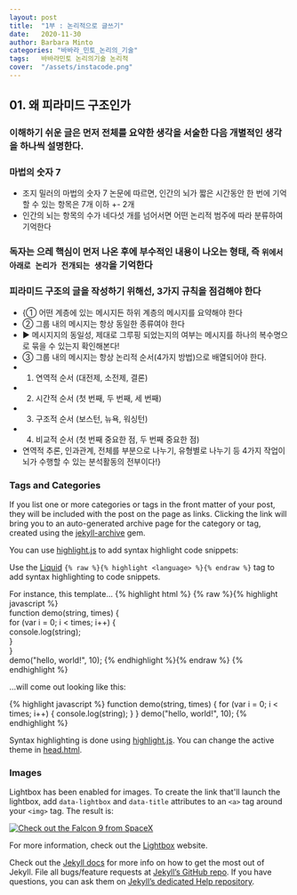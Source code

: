 ```yaml
---
layout: post
title:  "1부 : 논리적으로 글쓰기"
date:   2020-11-30 
author: Barbara Minto
categories: "바바라_민토_논리의_기술"
tags:	바바라민토 논리의기술 논리적
cover:  "/assets/instacode.png"
---
```


## 01. 왜 피라미드 구조인가

### 이해하기 쉬운 글은 먼저 전체를 요약한 생각을 서술한 다음 개별적인 생각을 하나씩 설명한다.
### 마법의 숫자 7
 - 조지 밀러의 마법의 숫자 7 논문에 따르면, 인간의 뇌가 짧은 시간동안 한 번에 기억할 수 있는 항목은 7개 이하 +- 2개
 - 인간의 뇌는 항목의 수가 네다섯 개를 넘어서면 어떤 논리적 범주에 따라 분류하여 기억한다
### 독자는 으레 핵심이 먼저 나온 후에 부수적인 내용이 나오는 형태, 즉 `위에서 아래로 논리가 전개되는 생각`을 기억한다
### 피라미드 구조의 글을 작성하기 위해선, 3가지 규칙을 점검해야 한다
 - {① 어떤 계층에 있는 메시지든 하위 계층의 메시지를 요약해야 한다
 - ② 그룹 내의 메시지는 항상 동일한 종류여야 한다
  - ▶ 메시지지의 동일성, 제대로 그루핑 되었는지의 여부는 메시지를 하나의 복수명으로 묶을 수 있는지 확인해본다!
 - ③ 그룹 내의 메시지는 항상 논리적 순서(4가지 방법)으로 배열되어야 한다.
  - 1) 연역적 순서 (대전제, 소전제, 결론)
  - 2) 시간적 순서 (첫 번째, 두 번째, 세 번째)
  - 3) 구조적 순서 (보스턴, 뉴욕, 워싱턴)
  - 4) 비교적 순서 (첫 번째 중요한 점, 두 번째 중요한 점)
  - 연역적 추론, 인과관계, 전체를 부분으로 나누기, 유형별로 나누기 등 4가지 작업이 뇌가 수행할 수 있는 분석활동의 전부이다!}
    


### Tags and Categories

If you list one or more categories or tags in the front matter of your post, they will be included with the post on the page as links. Clicking the link will bring you to an auto-generated archive page for the category or tag, created using the [jekyll-archive][jekyll-archive] gem.

You can use [highlight.js][highlight] to add syntax highlight code snippets:

Use the [Liquid][liquid] `{% raw %}{% highlight <language> %}{% endraw %}` tag to add syntax highlighting to code snippets.

For instance, this template...
{% highlight html %}
{% raw %}{% highlight javascript %}    
function demo(string, times) {    
  for (var i = 0; i < times; i++) {    
    console.log(string);    
  }    
}    
demo("hello, world!", 10);
{% endhighlight %}{% endraw %}
{% endhighlight %}

...will come out looking like this:

{% highlight javascript %}
function demo(string, times) {
  for (var i = 0; i < times; i++) {
    console.log(string);
  }
}
demo("hello, world!", 10);
{% endhighlight %}

Syntax highlighting is done using [highlight.js][highlight]. You can change the active theme in [head.html](https://github.com/bencentra/centrarium/blob/2dcd73d09e104c3798202b0e14c1db9fa6e77bc7/_includes/head.html#L15).

### Images

Lightbox has been enabled for images. To create the link that'll launch the lightbox, add <code>data-lightbox</code> and <code>data-title</code> attributes to an <code>&lt;a&gt;</code> tag around your <code>&lt;img&gt;</code> tag. The result is:

<a href="//bencentra.com/assets/images/falcon9_large.jpg" data-lightbox="falcon9-large" data-title="Check out the Falcon 9 from SpaceX">
  <img src="//bencentra.com/assets/images/falcon9_small.jpg" title="Check out the Falcon 9 from SpaceX">
</a>

For more information, check out the [Lightbox][lightbox] website.

Check out the [Jekyll docs][jekyll] for more info on how to get the most out of Jekyll. File all bugs/feature requests at [Jekyll’s GitHub repo][jekyll-gh]. If you have questions, you can ask them on [Jekyll’s dedicated Help repository][jekyll-help].

[jekyll]:      http://jekyllrb.com
[jekyll-gh]:   https://github.com/jekyll/jekyll
[jekyll-help]: https://github.com/jekyll/jekyll-help
[highlight]:   https://highlightjs.org/
[lightbox]:    http://lokeshdhakar.com/projects/lightbox2/
[jekyll-archive]: https://github.com/jekyll/jekyll-archives
[liquid]: https://github.com/Shopify/liquid/wiki/Liquid-for-Designers

